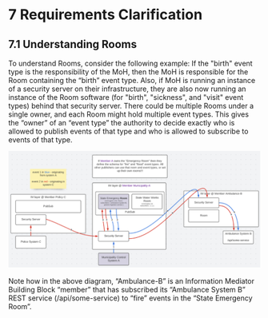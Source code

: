 # 7 Requirements Clarification

## 7.1 Understanding Rooms

To understand Rooms, consider the following example: If the "birth" event type is the responsibility of the MoH, then the MoH is responsible for the Room containing the “birth” event type. Also, if MoH is running an instance of a security server on their infrastructure, they are also now running an instance of the Room software (for "birth", "sickness", and "visit" event types) behind that security server. There could be multiple Rooms under a single owner, and each Room might hold multiple event types. This gives the “owner” of an “event type” the authority to decide exactly who is allowed to publish events of that type and who is allowed to subscribe to events of that type.

![https://lucid.app/lucidspark/ae9dba58-c15d-43b2-b8ef-9d15f6bd746c/edit - The above diagram shows push delivery mode.](.gitbook/assets/dfgfdcv.png)

Note how in the above diagram, “Ambulance-B” is an Information Mediator Building Block “member” that has subscribed its “Ambulance System B” REST service (/api/some-service) to “fire” events in the “State Emergency Room”.

